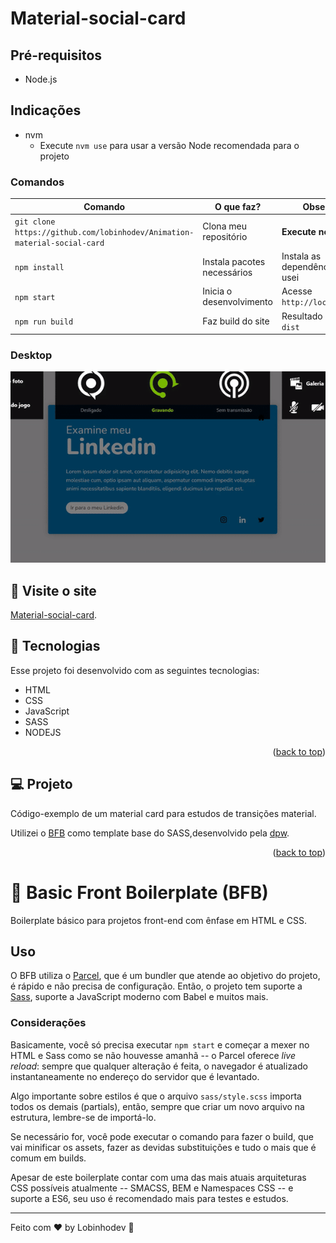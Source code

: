 # Material-social-card

## Pré-requisitos

- Node.js

## Indicações

- nvm
  - Execute `nvm use` para usar a versão Node recomendada para o projeto

### Comandos

| Comando                                                                  | O que faz?                  | Observação                       |
| ------------------------------------------------------------------------ | --------------------------- | -------------------------------- |
| `git clone https://github.com/lobinhodev/Animation-material-social-card` | Clona meu repositório       | **Execute no terminal!**         |
| `npm install`                                                            | Instala pacotes necessários | Instala as dependências que usei |
| `npm start`                                                              | Inicia o desenvolvimento    | Acesse `http://localhost:1234`   |
| `npm run build`                                                          | Faz build do site           | Resultado na pasta `dist`        |

### Desktop

<p align="center">
  <img width="600" src=".github/Desktop-mobile.gif">
</p>

## 📢 Visite o site

[Material-social-card](https://lobinhodev.github.io/Animation-material-social-card/).

## 🧠 Tecnologias

Esse projeto foi desenvolvido com as seguintes tecnologias:

- HTML
- CSS
- JavaScript
- SASS
- NODEJS
<p align="right">(<a href="#top">back to top</a>)</p>

## 💻 Projeto

Código-exemplo de um material card para estudos de transições material.

Utilizei o [BFB](https://github.com/desenvolvweb/basic-front-boilerplate) como template base do SASS,desenvolvido pela [dpw](https://github.com/desenvolvweb).

<p align="right">(<a href="#top">back to top</a>)</p>

# 🔖 Basic Front Boilerplate (BFB)

Boilerplate básico para projetos front-end com ênfase em HTML e CSS.

## Uso

O BFB utiliza o [Parcel](https://pt.parceljs.org/), que é um bundler que atende ao objetivo do projeto, é rápido e não precisa de configuração. Então, o projeto tem suporte a [Sass](https://sass-lang.com/), suporte a JavaScript moderno com Babel e muitos mais.

### Considerações

Basicamente, você só precisa executar `npm start` e começar a mexer no HTML e Sass como se não houvesse amanhã -- o Parcel oferece _live reload_: sempre que qualquer alteração é feita, o navegador é atualizado instantaneamente no endereço do servidor que é levantado.

Algo importante sobre estilos é que o arquivo `sass/style.scss` importa todos os demais (partials), então, sempre que criar um novo arquivo na estrutura, lembre-se de importá-lo.

Se necessário for, você pode executar o comando para fazer o build, que vai minificar os assets, fazer as devidas substituições e tudo o mais que é comum em builds.

Apesar de este boilerplate contar com uma das mais atuais arquiteturas CSS possíveis atualmente -- SMACSS, BEM e Namespaces CSS -- e suporte a ES6, seu uso é recomendado mais para testes e estudos.

---

Feito com ♥ by Lobinhodev 🐺
